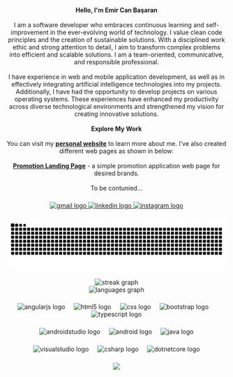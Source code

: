 <p align="center"> <strong>Hello, I'm Emir Can Başaran</strong><br><br>I am a software developer who embraces continuous learning and self-improvement in the ever-evolving world of technology. I value clean code principles and the creation of sustainable solutions. With a disciplined work ethic and strong attention to detail, I aim to transform complex problems into efficient and scalable solutions. I am a team-oriented, communicative, and responsible professional.<br><br>I have experience in web and mobile application development, as well as in effectively integrating artificial intelligence technologies into my projects. Additionally, I have had the opportunity to develop projects on various operating systems. These experiences have enhanced my productivity across diverse technological environments and strengthened my vision for creating innovative solutions.<br><br><strong>Explore My Work</strong><br><br>You can visit my <a href="https://basaran3mir.github.io/" target="_blank"><strong>personal website</strong></a> to learn more about me. I’ve also created different web pages as shown in below: <br><br> <a href="https://basaran3mir.github.io/promotion-claim-page/" target="_blank"><strong>Promotion Landing Page</strong></a> - a simple promotion application web page for desired brands.<br><br>To be contunied...<br>

###

<div align="center">
  <a href="mailto:ebasaran999@gmail.com" target="_blank">
    <img src="https://img.shields.io/static/v1?message=Gmail&logo=gmail&label=&color=D14836&logoColor=white&labelColor=&style=for-the-badge" height="30" alt="gmail logo"  />
  </a>
  <a href="https://www.linkedin.com/in/basaran3mir" target="_blank">
    <img src="https://img.shields.io/static/v1?message=LinkedIn&logo=linkedin&label=&color=0077B5&logoColor=white&labelColor=&style=for-the-badge" height="30" alt="linkedin logo"  />
  </a>
  <a href="https://instagram.com/basaran3mir" target="_blank">
    <img src="https://img.shields.io/static/v1?message=Instagram&logo=instagram&label=&color=E4405F&logoColor=white&labelColor=&style=for-the-badge" height="30" alt="instagram logo"  />
  </a>
</div>

###

<img src="https://raw.githubusercontent.com/basaran3mir/basaran3mir/output/snake.svg" alt="Snake animation" />

###

<div align="center">
  <img src="https://streak-stats.demolab.com?user=basaran3mir&locale=en&mode=daily&theme=blueberry&hide_border=true&border_radius=5&order=3" height="150" alt="streak graph" /> <br>
  <img src="https://github-readme-stats.vercel.app/api/top-langs?username=basaran3mir&locale=en&hide_title=false&layout=compact&card_width=320&langs_count=5&theme=blueberry&hide_border=true&order=2" height="150" alt="languages graph"  />
</div>

###

<div align="center">
  <img src="https://cdn.jsdelivr.net/gh/devicons/devicon/icons/angularjs/angularjs-original.svg" height="40" alt="angularjs logo"  />
  <img width="12" />
  <img src="https://cdn.jsdelivr.net/gh/devicons/devicon/icons/html5/html5-original.svg" height="40" alt="html5 logo"  />
  <img width="12" />
  <img src="https://cdn.jsdelivr.net/gh/devicons/devicon/icons/css3/css3-original.svg" height="40" alt="css logo"  />
  <img width="12" />
  <img src="https://cdn.jsdelivr.net/gh/devicons/devicon/icons/bootstrap/bootstrap-original.svg" height="40" alt="bootstrap logo"  />
  <img width="12" />
  <img src="https://cdn.jsdelivr.net/gh/devicons/devicon/icons/typescript/typescript-original.svg" height="40" alt="typescript logo"  />
</div>

###

<div align="center">
  <img src="https://cdn.jsdelivr.net/gh/devicons/devicon/icons/androidstudio/androidstudio-original.svg" height="40" alt="androidstudio logo"  />
  <img width="12" />
  <img src="https://cdn.jsdelivr.net/gh/devicons/devicon/icons/android/android-original.svg" height="40" alt="android logo"  />
  <img width="12" />
  <img src="https://cdn.jsdelivr.net/gh/devicons/devicon/icons/java/java-original.svg" height="40" alt="java logo"  />
</div>

###

<div align="center">
  <img src="https://cdn.jsdelivr.net/gh/devicons/devicon/icons/visualstudio/visualstudio-plain.svg" height="40" alt="visualstudio logo"  />
  <img width="12" />
  <img src="https://cdn.jsdelivr.net/gh/devicons/devicon/icons/csharp/csharp-original.svg" height="40" alt="csharp logo"  />
  <img width="12" />
  <img src="https://cdn.jsdelivr.net/gh/devicons/devicon/icons/dotnetcore/dotnetcore-original.svg" height="40" alt="dotnetcore logo"  />
</div>

###

<div align="center">
  <img src="https://visitor-badge.laobi.icu/badge?page_id=basaran3mir.basaran3mir&left_text=spied"  />
</div>
